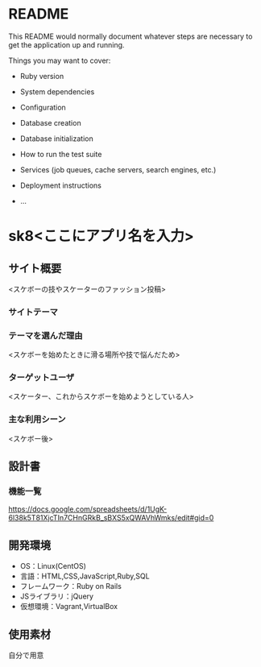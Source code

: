 # README

This README would normally document whatever steps are necessary to get the
application up and running.

Things you may want to cover:

* Ruby version

* System dependencies

* Configuration

* Database creation

* Database initialization

* How to run the test suite

* Services (job queues, cache servers, search engines, etc.)

* Deployment instructions

* ...

# sk8<ここにアプリ名を入力>

## サイト概要
<スケボーの技やスケーターのファッション投稿>

### サイトテーマ
<sk8>

### テーマを選んだ理由
<スケボーを始めたときに滑る場所や技で悩んだため>

### ターゲットユーザ
<スケーター、これからスケボーを始めようとしている人>

### 主な利用シーン
<スケボー後>

## 設計書


### 機能一覧
<https://docs.google.com/spreadsheets/d/1UgK-6l38k5T81XjcTIn7CHnGRkB_sBXS5xQWAVhWmks/edit#gid=0>

## 開発環境
- OS：Linux(CentOS)
- 言語：HTML,CSS,JavaScript,Ruby,SQL
- フレームワーク：Ruby on Rails
- JSライブラリ：jQuery
- 仮想環境：Vagrant,VirtualBox

## 使用素材
自分で用意